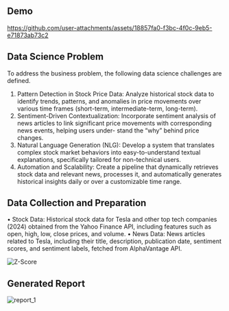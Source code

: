 ## Demo

https://github.com/user-attachments/assets/18857fa0-f3bc-4f0c-9eb5-e71873ab73c2



## Data Science Problem
To address the business problem, the following data science challenges are defined.

1. Pattern Detection in Stock Price Data: Analyze historical stock data to identify
trends, patterns, and anomalies in price movements over various time frames (short-term,
intermediate-term, long-term).
2. Sentiment-Driven Contextualization: Incorporate sentiment analysis of news articles
to link significant price movements with corresponding news events, helping users under-
stand the “why” behind price changes.
3. Natural Language Generation (NLG): Develop a system that translates complex
stock market behaviors into easy-to-understand textual explanations, specifically tailored
for non-technical users.
4. Automation and Scalability: Create a pipeline that dynamically retrieves stock data
and relevant news, processes it, and automatically generates historical insights daily or
over a customizable time range.

## Data Collection and Preparation
• Stock Data: Historical stock data for Tesla and other top tech companies (2024) obtained
from the Yahoo Finance API, including features such as open, high, low, close prices, and
volume.
• News Data: News articles related to Tesla, including their title, description, publication
date, sentiment scores, and sentiment labels, fetched from AlphaVantage API.

![Z-Score](https://github.com/user-attachments/assets/4075349e-0c6d-4a9a-a872-d0e0027684ca)

## Generated Report 

![report_1](https://github.com/user-attachments/assets/36db2265-999f-4bca-9143-3ecbfb87ebcf)
